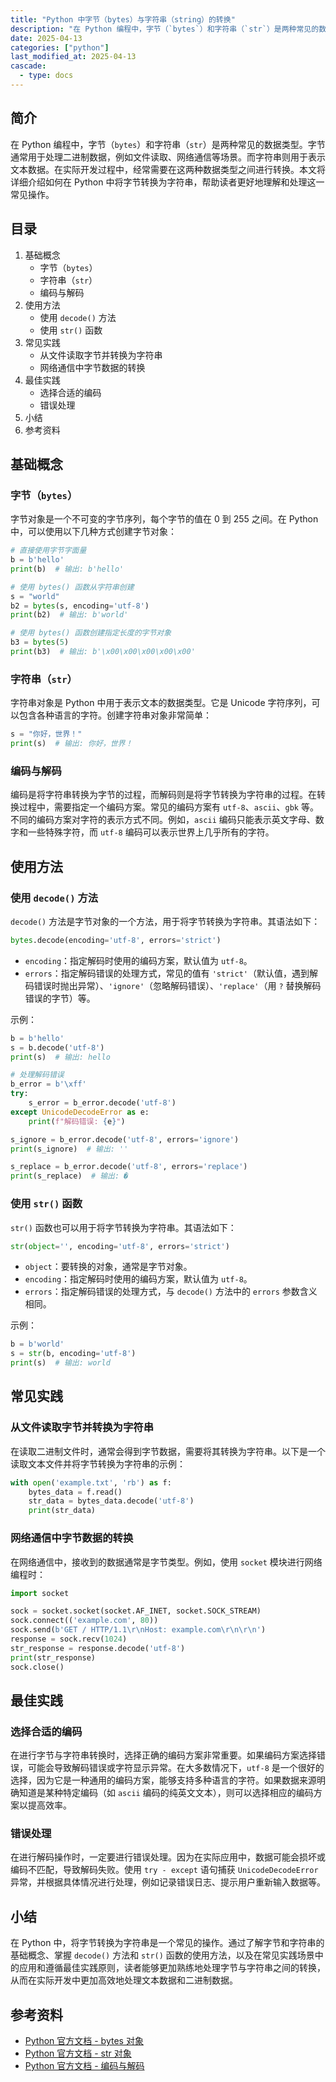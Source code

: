 ```yaml
---
title: "Python 中字节（bytes）与字符串（string）的转换"
description: "在 Python 编程中，字节（`bytes`）和字符串（`str`）是两种常见的数据类型。字节通常用于处理二进制数据，例如文件读取、网络通信等场景。而字符串则用于表示文本数据。在实际开发过程中，经常需要在这两种数据类型之间进行转换。本文将详细介绍如何在 Python 中将字节转换为字符串，帮助读者更好地理解和处理这一常见操作。"
date: 2025-04-13
categories: ["python"]
last_modified_at: 2025-04-13
cascade:
  - type: docs
---
```



## 简介
在 Python 编程中，字节（`bytes`）和字符串（`str`）是两种常见的数据类型。字节通常用于处理二进制数据，例如文件读取、网络通信等场景。而字符串则用于表示文本数据。在实际开发过程中，经常需要在这两种数据类型之间进行转换。本文将详细介绍如何在 Python 中将字节转换为字符串，帮助读者更好地理解和处理这一常见操作。

<!-- more -->
## 目录
1. 基础概念
    - 字节（`bytes`）
    - 字符串（`str`）
    - 编码与解码
2. 使用方法
    - 使用 `decode()` 方法
    - 使用 `str()` 函数
3. 常见实践
    - 从文件读取字节并转换为字符串
    - 网络通信中字节数据的转换
4. 最佳实践
    - 选择合适的编码
    - 错误处理
5. 小结
6. 参考资料

## 基础概念
### 字节（`bytes`）
字节对象是一个不可变的字节序列，每个字节的值在 0 到 255 之间。在 Python 中，可以使用以下几种方式创建字节对象：
```python
# 直接使用字节字面量
b = b'hello'
print(b)  # 输出: b'hello'

# 使用 bytes() 函数从字符串创建
s = "world"
b2 = bytes(s, encoding='utf-8')
print(b2)  # 输出: b'world'

# 使用 bytes() 函数创建指定长度的字节对象
b3 = bytes(5)
print(b3)  # 输出: b'\x00\x00\x00\x00\x00'
```

### 字符串（`str`）
字符串对象是 Python 中用于表示文本的数据类型。它是 Unicode 字符序列，可以包含各种语言的字符。创建字符串对象非常简单：
```python
s = "你好，世界！"
print(s)  # 输出: 你好，世界！
```

### 编码与解码
编码是将字符串转换为字节的过程，而解码则是将字节转换为字符串的过程。在转换过程中，需要指定一个编码方案。常见的编码方案有 `utf-8`、`ascii`、`gbk` 等。不同的编码方案对字符的表示方式不同。例如，`ascii` 编码只能表示英文字母、数字和一些特殊字符，而 `utf-8` 编码可以表示世界上几乎所有的字符。

## 使用方法
### 使用 `decode()` 方法
`decode()` 方法是字节对象的一个方法，用于将字节转换为字符串。其语法如下：
```python
bytes.decode(encoding='utf-8', errors='strict')
```
- `encoding`：指定解码时使用的编码方案，默认值为 `utf-8`。
- `errors`：指定解码错误的处理方式，常见的值有 `'strict'`（默认值，遇到解码错误时抛出异常）、`'ignore'`（忽略解码错误）、`'replace'`（用 `?` 替换解码错误的字节）等。

示例：
```python
b = b'hello'
s = b.decode('utf-8')
print(s)  # 输出: hello

# 处理解码错误
b_error = b'\xff'
try:
    s_error = b_error.decode('utf-8')
except UnicodeDecodeError as e:
    print(f"解码错误: {e}")

s_ignore = b_error.decode('utf-8', errors='ignore')
print(s_ignore)  # 输出: ''

s_replace = b_error.decode('utf-8', errors='replace')
print(s_replace)  # 输出: �
```

### 使用 `str()` 函数
`str()` 函数也可以用于将字节转换为字符串。其语法如下：
```python
str(object='', encoding='utf-8', errors='strict')
```
- `object`：要转换的对象，通常是字节对象。
- `encoding`：指定解码时使用的编码方案，默认值为 `utf-8`。
- `errors`：指定解码错误的处理方式，与 `decode()` 方法中的 `errors` 参数含义相同。

示例：
```python
b = b'world'
s = str(b, encoding='utf-8')
print(s)  # 输出: world
```

## 常见实践
### 从文件读取字节并转换为字符串
在读取二进制文件时，通常会得到字节数据，需要将其转换为字符串。以下是一个读取文本文件并将字节转换为字符串的示例：
```python
with open('example.txt', 'rb') as f:
    bytes_data = f.read()
    str_data = bytes_data.decode('utf-8')
    print(str_data)
```

### 网络通信中字节数据的转换
在网络通信中，接收到的数据通常是字节类型。例如，使用 `socket` 模块进行网络编程时：
```python
import socket

sock = socket.socket(socket.AF_INET, socket.SOCK_STREAM)
sock.connect(('example.com', 80))
sock.send(b'GET / HTTP/1.1\r\nHost: example.com\r\n\r\n')
response = sock.recv(1024)
str_response = response.decode('utf-8')
print(str_response)
sock.close()
```

## 最佳实践
### 选择合适的编码
在进行字节与字符串转换时，选择正确的编码方案非常重要。如果编码方案选择错误，可能会导致解码错误或字符显示异常。在大多数情况下，`utf-8` 是一个很好的选择，因为它是一种通用的编码方案，能够支持多种语言的字符。如果数据来源明确知道是某种特定编码（如 `ascii` 编码的纯英文文本），则可以选择相应的编码方案以提高效率。

### 错误处理
在进行解码操作时，一定要进行错误处理。因为在实际应用中，数据可能会损坏或编码不匹配，导致解码失败。使用 `try - except` 语句捕获 `UnicodeDecodeError` 异常，并根据具体情况进行处理，例如记录错误日志、提示用户重新输入数据等。

## 小结
在 Python 中，将字节转换为字符串是一个常见的操作。通过了解字节和字符串的基础概念、掌握 `decode()` 方法和 `str()` 函数的使用方法，以及在常见实践场景中的应用和遵循最佳实践原则，读者能够更加熟练地处理字节与字符串之间的转换，从而在实际开发中更加高效地处理文本数据和二进制数据。

## 参考资料
- [Python 官方文档 - bytes 对象](https://docs.python.org/3/library/stdtypes.html#bytes)
- [Python 官方文档 - str 对象](https://docs.python.org/3/library/stdtypes.html#str)
- [Python 官方文档 - 编码与解码](https://docs.python.org/3/howto/unicode.html)